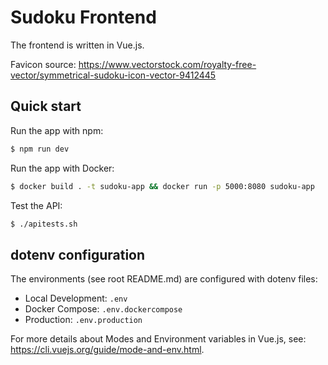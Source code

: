 # Sudoku Frontend
The frontend is written in Vue.js.

Favicon source: https://www.vectorstock.com/royalty-free-vector/symmetrical-sudoku-icon-vector-9412445

## Quick start
Run the app with npm:

```bash
$ npm run dev
```

Run the app with Docker:

```bash
$ docker build . -t sudoku-app && docker run -p 5000:8080 sudoku-app
```

Test the API:

```bash
$ ./apitests.sh
```


## dotenv configuration

The environments (see root README.md) are configured with dotenv files:

- Local Development: `.env`
- Docker Compose: `.env.dockercompose`
- Production: `.env.production`

For more details about Modes and Environment variables in Vue.js, see: https://cli.vuejs.org/guide/mode-and-env.html.
